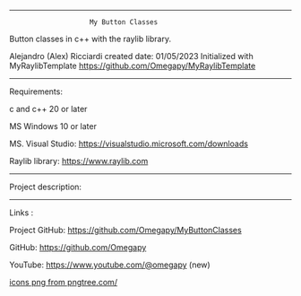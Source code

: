 -----------------------------------------------------------------------------------------------------------------------------

						My Button Classes

Button classes in c++ with the raylib library.

 Alejandro (Alex) Ricciardi
 created date: 01/05/2023
 Initialized with MyRaylibTemplate
 https://github.com/Omegapy/MyRaylibTemplate

-----------------------------------------------------------------------------------------------------------------------------
Requirements:

c and c++ 20 or later

MS Windows 10 or later 

MS. Visual Studio: https://visualstudio.microsoft.com/downloads

Raylib library: https://www.raylib.com

-----------------------------------------------------------------------------------------------------------------------------
Project description:


-----------------------------------------------------------------------------------------------------------------------------

Links  :

Project GitHub: https://github.com/Omegapy/MyButtonClasses

GitHub: https://github.com/Omegapy

YouTube: https://www.youtube.com/@omegapy (new)


<a href='https://pngtree.com/so/icons'>icons png from pngtree.com/</a>

